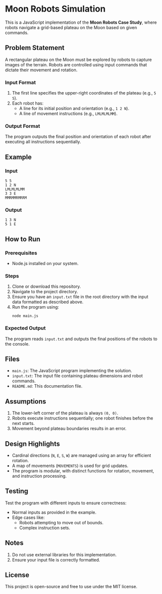 # Moon Robots Simulation

This is a JavaScript implementation of the **Moon Robots Case Study**, where robots navigate a grid-based plateau on the Moon based on given commands.

## Problem Statement
A rectangular plateau on the Moon must be explored by robots to capture images of the terrain. Robots are controlled using input commands that dictate their movement and rotation.

### Input Format
1. The first line specifies the upper-right coordinates of the plateau (e.g., `5 5`).
2. Each robot has:
   - A line for its initial position and orientation (e.g., `1 2 N`).
   - A line of movement instructions (e.g., `LMLMLMLMM`).

### Output Format
The program outputs the final position and orientation of each robot after executing all instructions sequentially.

## Example
### Input
```
5 5
1 2 N
LMLMLMLMM
3 3 E
MMRMMRMRRM
```

### Output
```
1 3 N
5 1 E
```

## How to Run
### Prerequisites
- Node.js installed on your system.

### Steps
1. Clone or download this repository.
2. Navigate to the project directory.
3. Ensure you have an `input.txt` file in the root directory with the input data formatted as described above.
4. Run the program using:
   ```
   node main.js
   ```

### Expected Output
The program reads `input.txt` and outputs the final positions of the robots to the console.

## Files
- `main.js`: The JavaScript program implementing the solution.
- `input.txt`: The input file containing plateau dimensions and robot commands.
- `README.md`: This documentation file.

## Assumptions
1. The lower-left corner of the plateau is always `(0, 0)`.
2. Robots execute instructions sequentially; one robot finishes before the next starts.
3. Movement beyond plateau boundaries results in an error.

## Design Highlights
- Cardinal directions (`N`, `E`, `S`, `W`) are managed using an array for efficient rotation.
- A map of movements (`MOVEMENTS`) is used for grid updates.
- The program is modular, with distinct functions for rotation, movement, and instruction processing.

## Testing
Test the program with different inputs to ensure correctness:
- Normal inputs as provided in the example.
- Edge cases like:
  - Robots attempting to move out of bounds.
  - Complex instruction sets.

## Notes
1. Do not use external libraries for this implementation.
2. Ensure your input file is correctly formatted.

## License
This project is open-source and free to use under the MIT license.
